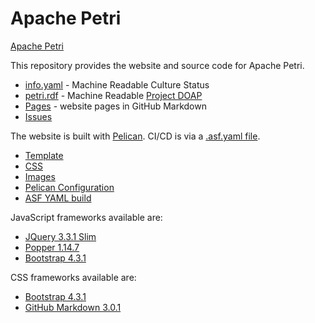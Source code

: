 # Apache Petri
[Apache Petri](https://petri.apache.org/)

This repository provides the website and source code for Apache Petri.

- [info.yaml](content/info.yaml) - Machine Readable Culture Status
- [petri.rdf](content/petri.rdf) - Machine Readable [Project DOAP](https://projects.apache.org/project.html?petri)
- [Pages](content/pages) - website pages in GitHub Markdown
- [Issues](https://github.com/apache/petri-site/issues)

The website is built with [Pelican](https://blog.getpelican.com).
CI/CD is via a [.asf.yaml file](https://cwiki.apache.org/confluence/display/INFRA/Git+-+.asf.yaml+features).

- [Template](theme/apache/templates)
- [CSS](theme/apache/status/css)
- [Images](content/images)
- [Pelican Configuration](pelicanconf.py)
- [ASF YAML build](.asf.yaml)

JavaScript frameworks available are:
- [JQuery 3.3.1 Slim](https://code.jquery.com/jquery-3.3.1.slim.js)
- [Popper 1.14.7](https://cdnjs.cloudflare.com/ajax/libs/popper.js/1.14.7/umd/popper.js)
- [Bootstrap 4.3.1](https://stackpath.bootstrapcdn.com/bootstrap/4.3.1/js/bootstrap.js)

CSS frameworks available are:
- [Bootstrap 4.3.1](https://stackpath.bootstrapcdn.com/bootstrap/4.3.1/css/bootstrap.css)
- [GitHub Markdown 3.0.1](https://cdnjs.cloudflare.com/ajax/libs/github-markdown-css/3.0.1/github-markdown.css)
